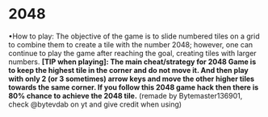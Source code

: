 # 2048

•How to play:
The objective of the game is to slide numbered tiles on a grid to combine them to create a tile with the number 2048; however, one can continue to play the game after reaching the goal, creating tiles with larger numbers.
**[TIP when playing]: The main cheat/strategy for 2048 Game is to keep the highest tile in the corner and do not move it. And then play with only 2 (or 3 sometimes) arrow keys and move the other higher tiles towards the same corner. If you follow this 2048 game hack then there is 80% chance to achieve the 2048 tile.** 
                                           (remade by Bytemaster136901, check @bytevdab on yt and give credit when using)
